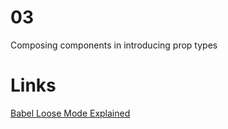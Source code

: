 # 03
Composing components in introducing prop types

# Links
[Babel Loose Mode Explained](http://www.2ality.com/2015/12/babel6-loose-mode.html)